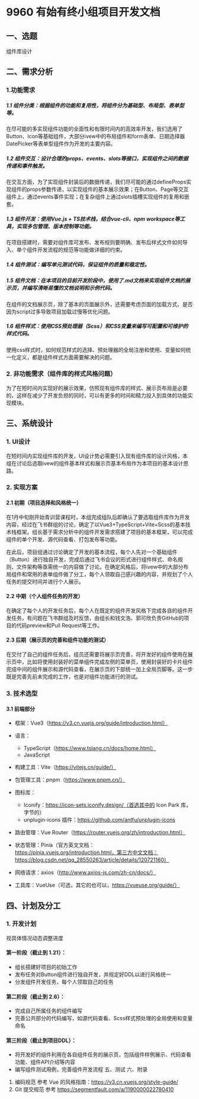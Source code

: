 # 9960 有始有终小组项目开发文档
## 一、选题
组件库设计
## 二、需求分析
### 1.功能需求
##### 1.1 组件分类：根据组件的功能和复用性，将组件分为基础型、布局型、表单型等。
在尽可能的多实现组件功能的全面性和有限时间内的高效率开发，我们选用了Button、Icon等基础组件，大部分ivew中的布局组件和form表单、日期选择器DatePicker等表单型组件作为开发的主要内容。
##### 1.2 组件交互：设计合理的props、events、slots等接口，实现组件之间的数据传递和事件触发。
在交互方面，为了实现组件封装后的数据传递，我们尽可能的通过defineProps实现组件的props参数传递，以实现组件的基本展示效果；在Button、Page等交互组件上，通过events事件实现；在复杂组件上通过slots插槽实现组件的复用和嵌套。
##### 1.3 组件开发：使用Vue.js + TS技术栈，结合vue-cli、npm workspace等工具，实现多包管理、版本控制等功能。
在项目搭建时，需要对组件库可发布、发布规则要明确、发布后样式文件如何导入、单个组件开发流程的规范等功能做详细的约束。
##### 1.4 组件测试：编写单元测试代码，保证组件的质量和稳定性。
##### 1.5 组件文档：在本项目的目前开发阶段中，使用了.md文档来实现组件文档的展示页，并编写清晰易懂的文档说明和示例代码。
在组件的文档展示页，除了基本的页面展示外，还需要考虑页面的加载方式、是否因为script过多导致项目加载过慢等优化问题。
##### 1.6 组件样式：使用CSS预处理器（Scss）和CSS变量来编写可配置和可维护的样式代码。
使用css样式时，如何规范样式的选择、预处理器的全局注册和使用、变量如何统一化定义，都是组件样式方面需要解决的问题。
### 2. 非功能需求（组件库的样式风格问题）
为了在短时间内实现好的展示效果，仿照现有组件库的样式、展示页布局是必要的，这样在减少了开发负担的同时，可以有更多的时间和精力投入到具体的功能实现模块。
## 三、系统设计
### 1. UI设计
在短时间内实现组件库的开发，UI设计势必需要引入现有组件库的设计风格，本组在讨论后选取ivew的组件基本样式和展示页基本布局作为本项目的基本设计思路。
### 2. 实现方案
#### 2.1 初期（项目选择和风格统一）
在1月中旬刚开始青训营课程时，本组完成组队后即确认了要选取组件库作为开发内容，经过在飞书群组的讨论，确定了以Vue3+TypeScript+Vite+Scss的基本技术栈框架。组长基于需求分析中的组件开发需求搭建了项目的基本框架，可以完成组件的单个开发、源代码查看、打包发布等功能。

在此后，项目组通过讨论确定了开发的基本流程，每个人先对一个基础组件（Button）进行独自开发，完成后通过飞书会议的形式进行组件样式、命名规则、文件架构等亟需统一的内容做了讨论。在确定风格后，将ivew中的大部分布局组件和常用的表单组件做了分工，每个人领取自己感兴趣的内容，并规划了个人任务的提交时间并进行个人展示。

#### 2.2 中期（个人组件任务的开发）
在确定了每个人的开发任务后，每个人在既定的组件开发风格下完成各自的组件开发任务，有问题在飞书群组及时反馈，由组长和钱文浩、郭可欣负责GitHub的项目的代码preview和Pull Request等工作。
#### 2.3 后期（展示页的完善和组件功能的测试）
在交付了自己的组件任务后，组员还需要将展示页完善，将开发好的组件使用在展示页中，比如将使用封装好的菜单组件完成左侧的菜单页，使用封装好的卡片组件完成中间的组件展示和源代码查看，在展示页的下部统一加上全局页脚等。这一步既是完善先前未完成的工作，也是对组件功能进行的测试。
### 3. 技术选型  
#### 3.1 前端部分
- 框架：Vue3（https://v3.cn.vuejs.org/guide/introduction.html）
- 语言：
    - TypeScript（https://www.tslang.cn/docs/home.html）
    - JavaScript
- 构建工具：Vite（https://vitejs.cn/guide/）
- 包管理工具：pnpm（https://www.pnpm.cn/）

- 图标库：
    - Iconify：https://icon-sets.iconify.design/（首选其中的 Icon Park 库，字节的）
    - unplugin-icons 插件：https://github.com/antfu/unplugin-icons
- 路由管理：Vue Router（https://router.vuejs.org/zh/introduction.html）
- 状态管理：Pinia（官方英文文档：https://pinia.vuejs.org/introduction.html，第三方中文文档：https://blog.csdn.net/qq_28550263/article/details/120721160）
- 网络请求：axios（http://www.axios-js.com/zh-cn/docs/）
- 工具库：VueUse（可选，其它的也可以，https://vueuse.org/guide/）
## 四、计划及分工
### 1. 开发计划
视具体情况动态调整进度
#### 第一阶段（截止到 1.21）：

- 组长搭建好项目的初始工作
- 发布任务对Button组件进行独自开发，并规定好DDL以进行风格统一
- 分发组件开发任务，每个人领取自己的任务
#### 第二阶段（截止到 2.6）：

- 完成自己所属任务的组件编写
- 完善公共部分的代码编写，如源代码查看、Scss样式预处理的全局使用和变量命名
#### 第三阶段（截止到项目DDL）：

- 将开发好的组件利用在各自组件任务的展示页，包括组件样例展示、代码查看功能、组件API介绍等内容
- 编写组件测试用例，完善组件开发流程
五、测试
六、附录
1. 编码规范
参考 Vue 的风格指南：https://v3.cn.vuejs.org/style-guide/
2. Git 提交规范
参考 https://segmentfault.com/a/1190000022780410

